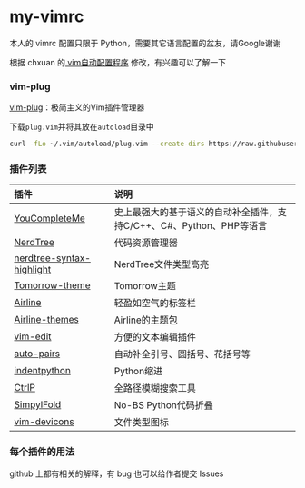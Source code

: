 # my-vimrc
本人的 vimrc 配置只限于 Python，需要其它语言配置的盆友，请Google谢谢

根据 chxuan 的[ vim自动配置程序](https://github.com/chxuan/vimplus) 修改，有兴趣可以了解一下

### vim-plug
[vim-plug](https://github.com/junegunn/vim-plug)：极简主义的Vim插件管理器

下载`plug.vim`并将其放在`autoload`目录中
```bash
curl -fLo ~/.vim/autoload/plug.vim --create-dirs https://raw.githubusercontent.com/junegunn/vim-plug/master/plug.vim
```

### 插件列表

| 插件                                                         | 说明                                                         |
| :----------------------------------------------------------- | :----------------------------------------------------------- |
| [YouCompleteMe](https://github.com/Valloric/YouCompleteMe)   | 史上最强大的基于语义的自动补全插件，支持C/C++、C#、Python、PHP等语言 |
| [NerdTree](https://github.com/scrooloose/nerdtree)           | 代码资源管理器                                               |
| [nerdtree-syntax-highlight](https://github.com/tiagofumo/vim-nerdtree-syntax-highlight) | NerdTree文件类型高亮                                         |
| [Tomorrow-theme](https://github.com/chriskempson/vim-tomorrow-theme) | Tomorrow主题                                                 |
| [Airline](https://github.com/vim-airline/vim-airline)        | 轻盈如空气的标签栏                                           |
| [Airline-themes](https://github.com/vim-airline/vim-airline-themes) | Airline的主题包                                              |
| [vim-edit](https://github.com/chxuan/vim-edit)               | 方便的文本编辑插件                                           |
| [auto-pairs](https://github.com/jiangmiao/auto-pairs)        | 自动补全引号、圆括号、花括号等                               |
| [indentpython](https://github.com/vim-scripts/indentpython.vim) | Python缩进                                                   |
| [CtrlP](https://github.com/ctrlpvim/ctrlp.vim)               | 全路径模糊搜索工具                                           |
| [SimpylFold](https://github.com/tmhedberg/SimpylFold)        | No-BS Python代码折叠                                         |
| [vim-devicons](https://github.com/ryanoasis/vim-devicons)    | 文件类型图标                                                 |

### 每个插件的用法
github 上都有相关的解释，有 bug 也可以给作者提交 Issues